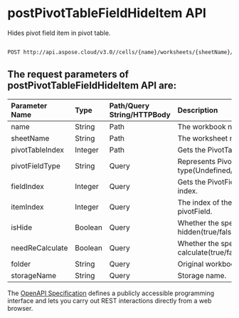 # **postPivotTableFieldHideItem API**

Hides pivot field item in pivot table. 

```bash

POST http://api.aspose.cloud/v3.0//cells/{name}/worksheets/{sheetName}/pivottables/{pivotTableIndex}/PivotField/Hide

```

## The request parameters of **postPivotTableFieldHideItem** API are: 

| Parameter Name | Type | Path/Query String/HTTPBody | Description | 
| :- | :- | :- |:- | 
|name|String|Path|The workbook name.|
|sheetName|String|Path|The worksheet name.|
|pivotTableIndex|Integer|Path|Gets the PivotTable report by index.|
|pivotFieldType|String|Query|Represents PivotTable field type(Undefined/Row/Column/Page/Data).|
|fieldIndex|Integer|Query|Gets the PivotField Object at the specific index.|
|itemIndex|Integer|Query|The index of the pivotItem in the pivotField.|
|isHide|Boolean|Query|Whether the specific PivotItem is hidden(true/false).|
|needReCalculate|Boolean|Query|Whether the specific pivot table calculate(true/false).|
|folder|String|Query|Original workbook folder.|
|storageName|String|Query|Storage name.|


The [OpenAPI Specification](https://reference.aspose.cloud/cells/#/PivotTablesController/PostPivotTableFieldHideItem) defines a publicly accessible programming interface and lets you carry out REST interactions directly from a web browser.

